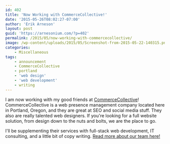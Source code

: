 ```yaml
---
id: 402
title: 'Now Working with CommerceCollective!'
date: '2015-05-26T08:02:27-07:00'
author: 'Erik Arneson'
layout: post
guid: 'https://arnesonium.com/?p=402'
permalink: /2015/05/now-working-with-commercecollective/
image: /wp-content/uploads/2015/05/Screenshot-from-2015-05-22-140315.png
categories:
    - Miscellaneous
tags:
    - announcement
    - CommerceCollective
    - portland
    - 'web design'
    - 'web development'
    - writing
---
```


I am now working with my good friends at <a href="http://www.commercecollective.com/" target="_blank">CommerceCollective</a>! CommerceCollective is a web presence management company located here in Portland, Oregon, and they are great at SEO and social media stuff. They also are really talented web designers. If you're looking for a full website solution, from design down to the nuts and bolts, we are the place to go.

I'll be supplementing their services with full-stack web development, IT consulting, and a little bit of copy writing. <a href="http://www.commercecollective.com/who-we-are/" target="_blank">Read more about our team here!</a>